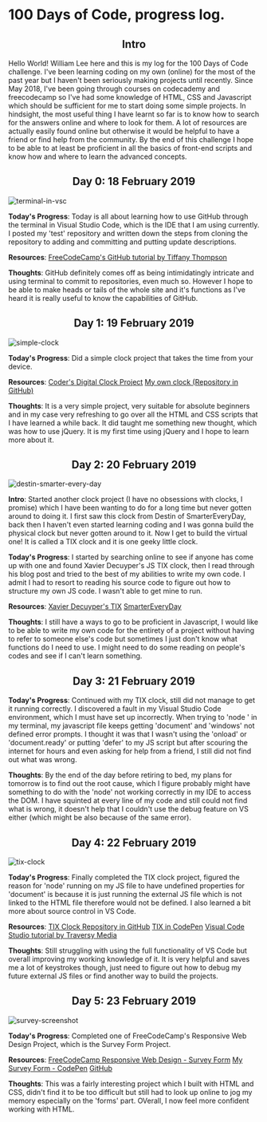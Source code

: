 # 100 Days of Code, progress log.

<h2 align="center"> Intro </h2>
Hello World! William Lee here and this is my log for the 100 Days of Code challenge. I've been learning coding on my own (online) for the most of the past year but I haven't been seriously making projects until recently. Since May 2018, I've been going through courses on codecademy and freecodecamp so I've had some knowledge of HTML, CSS and Javascript which should be sufficient for me to start doing some simple projects. In hindsight, the most useful thing I have learnt so far is to know how to search for the answers online and where to look for them. A lot of resources are actually easily found online but otherwise it would be helpful to have a friend or find help from the community. By the end of this challenge I hope to be able to at least be proficient in all the basics of front-end scripts and know how and where to learn the advanced concepts.

<h2 align="center"> Day 0: 18 February 2019 </h2>

<img src="https://lh3.googleusercontent.com/4mI3p4p_wZ8UWauquBDpjOrJX0B0fCKI07wOmuJhqSg6uU36dTIxpovB3hSwhMuZHJ5atSIFwxC7fXTyHJ0PXdBfhDD77x1pFEu86iYdYwzpYp-CwaR7gwszluFiQhpRdeJBcnA_RRJaaLCyktpz10f-AJ1TKi-ceu1N1TK4N5s1Iyd2i8cPzMOe2drtk6DCaZoGBg603xNjIP8BfSsuOgNGQvCvx6rk_TIm6AN9a1VqeJePMhR0Qk1Ca5GaruxDsVxTb3qt7H3_UD9WG-xiG5e6_NDmvU-BZgDBaDoGeLwevMo2OhUK9_RFWM5o1GXrA49Qvs58Ki2XyN2WCnUeh3LBoC3d6NvM_G28kaL4O_dkj1fOCJf3Qc2vDkgO32el9QknUpzp8PDrSAA8upn4ol7xg5phkX6Sl-NyWma3iDaMHuwFAr-Zc77ugln6v8acQYBK2sM8mhSjr48Tx1yJ-pUksCAfvfr4XXbz9Q5PNp1fqGie9ctYZ1xCprbQiYik-fJKBBiatiUzRZHWkejrNDc_6aN4Jkh5e7oTnMO8yr2G7aAfVa3xE4Kr28RW4P1XsxL3sNmL-pLlHAdxcrsH2WM3dY5uqyWESrri3OLmLGmvBWhePXEQGCKMnOOYTKDjcIyshYtazvjCawWK3M8rLMpON2Kmz7U=w683-h198-no" alt="terminal-in-vsc" align="middle">

**Today's Progress**: Today is all about learning how to use GitHub through the terminal in Visual Studio Code, which is the IDE that I am using currently. I posted my 'test' repository and written down the steps from cloning the repository to adding and committing and putting update descriptions.

**Resources**: [FreeCodeCamp's GitHub tutorial by Tiffany Thompson](https://www.youtube.com/watch?v=x0EYpi38Yp4)

**Thoughts**: GitHub definitely comes off as being intimidatingly intricate and using terminal to commit to repositories, even much so. However I hope to be able to make heads or tails of the whole site and it's functions as I've heard it is really useful to know the capabilities of GitHub.

<h2 align="center">  Day 1: 19 February 2019 </h2>

<img src="https://lh3.googleusercontent.com/Gk_9KUvtRX9DiM0rVvKUA0-k4GWFAG4Ank5kJrvxUMtlKcGCbu6AwzrVsmN2si1Zzao6B-NF0w0egiG12XVyDJBlhI_gb5nfHH_msH75GHXJ4y7G7Q2f7q2Hcf6mmpW20ml2gUHYN58wLcZJdiqVSpx9zlLmQbyfjZK9AQhr_DXjJvpY-37XKs0A7NXwHb_nyaNvxWOc0WgqKg2oSAm5U_DEFBFeolzG2KRCbBp7nrB23MbHVyRD6Tbht9YeRtSsIQA7wHcW8cGL9WFTQH-Wj7WJk2oPSzH3sxjAqra9oXKRJl56k8koSKNnc7zUZY99vONIQr4FMKNnnWAoW8NPF8N9xzWownWMhaoOvkrCVvsu6G03sw-4qFQo6CZ3RT0OT9sGC6fSWYP9hH4tgkiZv28btv04yTyx-YXSSUfO1ji04dTHUcY77IuYYvHbklVs17twPzP-ZSqNZRzPf36_sZDv0xDsrPlK4yJfk-oS1NflcUqIKoO-sMf7doXQ345RaT3CG1VyJ89-eRjiUvG30vwv-EC8yHdBE53vWyHyEGdFwUnqCGqkc8-n-FYic-6EzG8_IZHredJJ06amavCk77Kle6ZZScKW5oDcm6qFMfkZN-nq2lJisNFEvW5ncngxC0WN0tYysI6WC1vFmoIPTReVJ5c4pMw=w1006-h457-no" alt="simple-clock" align="center">

**Today's Progress**: Did a simple clock project that takes the time from your device. 

**Resources**: [Coder's Digital Clock Project](https://googlecreativelab.github.io/coder-projects/projects/digital_clock/index.html)
[My own clock (Repository in GitHub)](https://github.com/Kwill3/clock)

**Thoughts**: It is a very simple project, very suitable for absolute beginners and in my case very refreshing to go over all the HTML and CSS scripts that I have learned a while back. It did taught me something new thought, which was how to use jQuery. It is my first time using jQuery and I hope to learn more about it.

<h2 align="center">  Day 2: 20 February 2019 </h2>

<img src="https://lh3.googleusercontent.com/_PqTvH6341QvfcUaIGwEy2bSfOIIaBi5xqgBlfLiHi2vCBmdLSt2rcEPpw_uG6XEpWP8C1X9awYT2xlJLS6J5LjuNB2nHjhy971g_YTCzS97IhgjSUBasW6ZBVnk5c8Y2keaVfKVP0rdg5SKNOPdyi2PpzmUaBYyWehBuE2ldLBLhdcpbYVBeb2sJCA4XRq0fXgn1ZnWmXnD3kOpZ1sXwYfPFHdrTM2ebg25BLlNeBgLage1oh6TnP5ZTDZDgkif0DjFQoLWzjQtiWE-39T1iNYV6H0kVY93PnpMnOm8NKSWxhQt-4HlFLuP3u6-VJEX-JLGpeJmM6ZRypuKeYESURngRHXH0yiPDLQyzcMmHeXGQGTwJ-vgBEBvumCSA4RXF_Ca80HN7pzHYwMc5Rz2lUGwgvCol3jxMG2GcXiyJ3xY-DZ3bc4c93Os8GAbW5HFuKhBkOsLzS0t2hV191RP3Jx1yNK1XdDjaLCHrW22JBZksPGT5shXEiMwya2Xe-53uGd8tbs5RFzMBN_9BqZZo9CnRcb-S-BkPx2ZZBBKPwzeDCg5VazqUQC0l54TEoa2h9CVIw3-LYvKorriBeG9prWMaXje0Y6LfThMjY79OVeiRaQdOb1xHgVC4hEsmIiBTNRZiW_8L4_mFLsBMGyQRiVCg7K9toU=w727-h409-no" alt="destin-smarter-every-day" align="center">

**Intro**: Started another clock project (I have no obsessions with clocks, I promise) which I have been wanting to do for a long time but never gotten around to doing it. I first saw this clock from Destin of SmarterEveryDay, back then I haven't even started learning coding and I was gonna build the physical clock but never gotten around to it. Now I get to build the virtual one! It is called a TIX clock and it is one geeky little clock. 

**Today's Progress**: I started by searching online to see if anyone has come up with one and found Xavier Decuyper's JS TIX clock, then I read through his blog post and tried to the best of my abilities to write my own code. I admit I had to resort to reading his source code to figure out how to structure my own JS code. I wasn't able to get mine to run.

**Resources**: [Xavier Decuyper's TIX](https://www.savjee.be/2014/02/TixClock-clone-in-Javascript/)
[SmarterEveryDay](https://youtu.be/VvVigAr4hZc?t=660)

**Thoughts**: I still have a ways to go to be proficient in Javascript, I would like to be able to write my own code for the entirety of a project without having to refer to someone else's code but sometimes I just don't know what functions do I need to use. I might need to do some reading on people's codes and see if I can't learn something.

<h2 align="center">  Day 3: 21 February 2019 </h2>

**Today's Progress**: Continued with my TIX clock, still did not manage to get it running correctly. I discovered a fault in my Visual Studio Code environment, which I must have set up incorrectly. When trying to 'node <js filename here>' in my terminal, my javascript file keeps getting 'document' and 'windows' not defined error prompts. I thought it was that I wasn't using the 'onload' or 'document.ready' or putting 'defer' to my JS script but after scouring the internet for hours and even asking for help from a friend, I still did not find out what was wrong.

**Thoughts**: By the end of the day before retiring to bed, my plans for tomorrow is to find out the root cause, which I figure probably might have something to do with the 'node' not working correctly in my IDE to access the DOM. I have squinted at every line of my code and still could not find what is wrong, it doesn't help that I couldn't use the debug feature on VS either (which might be also because of the same error).

<h2 align="center"> Day 4: 22 February 2019 </h2>

<img src="https://lh3.googleusercontent.com/KX-_FliqzfJdY1uwSOCAk1tDSMoMJc1BOWM8cDiSr1yXK0qktjjFEg3i_K30hzg9dObRj7Dqht1U5NCKxO3Tr_gAdeRlNe909eR_BnpJZQYQGsnie0zP_S70cMpNhbkaClzIrwJtUrNqoti-cIcGPAbjSPOeqmVZOcpn_lw8ua9EnPgN-NAfypM4fjbytyTlMrlsWXkfBKO6_N462qhGyTU-fRHhs_uAYyvddBc7xmRyyl50hJZoViK7dg1zpUTAvOViy6MFpaCWQOoVDwwEtpryTXmsSrdCjiqiNpl01S76tmKA5SpFmX2IQLc4eEZp2CvRbUtYO9n9JUaMwCQMNylGYa9FBaQrFQX55qcJc9qvU2LpliVdkmkvmzcYLcIV0Xv48gUN1uGLqZxGsRUQKW83sijnL53-O-_om_UYIk5PS2VhvO0PYFCJyVRoM4Lsr1mZPV2UVvqD1yVCOYfNmgJSrlKbMmlyiS83UDQxXIBTy0TRebfsmRR14y86M99YjM2ADl2AHqaZS9KtosnITILDquEswcOFPEGEV0VYgAF4bc65lwBrN1JrPeDm6K6AxTz5HkEje-ybkUgDMvBTxsB8mDZcF8DRErmdzjQTOQTthR-3rdqE0BR67KkTyKI_Q-CrNN2O5m5pOupBOtGtGSIOWu3EeQs=w1006-h457-no" alt="tix-clock" align="center">

**Today's Progress**: Finally completed the TIX clock project, figured the reason for 'node' running on my JS file to have undefined properties for 'document' is because it is just running the external JS file which is not linked to the HTML file therefore would not be defined. I also learned a bit more about source control in VS Code.

**Resources**: [TIX Clock Repository in GitHub](https://github.com/Kwill3/tix-clock)
[TIX in CodePen](https://codepen.io/Kwill3/full/YBbgRv)
[Visual Code Studio tutorial by Traversy Media](https://www.youtube.com/watch?v=fnPhJHN0jTE)

**Thoughts**: Still struggling with using the full functionality of VS Code but overall improving my working knowledge of it. It is very helpful and saves me a lot of keystrokes though, just need to figure out how to debug my future external JS files or find another way to build the projects.

<h2 align="center"> Day 5: 23 February 2019 </h2>

<img src="https://lh3.googleusercontent.com/B7Cc1b6khlhgNFzzKxhRihDAZm2_oJBZXW9HL5rD7MAOKyR7U7M_K8zpUj6AV5BE2o6zFVDIQI5BHKktis4k9YA1nIXD0uJiLTGmeUzmwPFzkd3ussxU2oo67VE1LZ6PXZT_yesACucXswzRKqTgh9kGpeXhbgDAuebjhagUXf4JJRrLdwo076UMojWJBYocggLIr6sc7APIlekuvIMPz8kEeVjH5M9ikXSYSJkW9LTDNTc6zUwLGxQJA1-JO1sRSa2MeR_0WTbOLMkmsF6U2-d9q4qIIJC9l8742fvG6tnDyZvCFD2-JTmmCgCs56flbVA-w2g3kCj4fZ2vbgQOHokA5Z2vDtxy9nWdZemw6PBqxhV9N8JdB4eDs3LVIMbONU620OPZB2IeqpKS4mtYycoHfIpxNFM44uftzBEJhJkp2jljZowJpihfEJLfQAgDbLnjWPzOv3E_zo5trnv6P9-UqTLpnbuuj4nJH0JFg4hEWsgWUZlO9f6lnUr3Ubkz0CakwR_DC8fcrVrCokEDY2RLVDB8r4nkwrao1WKtl_1KuI8BJB-YPZgpRpADLFjnuFEDFIQTICWhESb9FV5m0hN3mKF6ljpr79Lau-l5--llZEFSektzoBwazBCxs_xEr_a6TnBdhoEngIi-fiKPz5OsMn8zQ3xG0treK7HaSuM2gcBPGtl5x0-gcG3YafKFSpq0aexmPi14WzMJ0nsrohVN=w1006-h416-no" alt="survey-screenshot" align="center">

**Today's Progress**: Completed one of FreeCodeCamp's Responsive Web Design Project, which is the Survey Form Project.

**Resources**: [FreeCodeCamp Responsive Web Design - Survey Form](https://learn.freecodecamp.org/responsive-web-design/responsive-web-design-projects/build-a-survey-form/)
[My Survey Form - CodePen](https://codepen.io/Kwill3/pen/JZXaqb)
[GitHub](https://github.com/Kwill3/FCC-Survey)

**Thoughts**: This was a fairly interesting project which I built with HTML and CSS, didn't find it to be too difficult but still had to look up online to jog my memory especially on the 'forms' part. OVerall, I now feel more confident working with HTML.